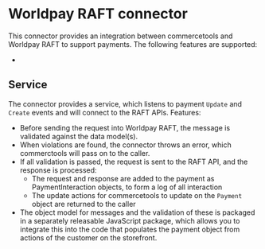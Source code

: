 # Worldpay RAFT connector

This connector provides an integration between commercetools and Worldpay RAFT to support payments.
The following features are supported:

* 


## Service

The connector provides a service, which listens to payment `Update` and `Create` events and will connect to the RAFT APIs.
Features:

* Before sending the request into Worldpay RAFT, the message is validated against the data model(s).
* When violations are found, the connector throws an error, which commerctools will pass on to the caller.
* If all validation is passed, the request is sent to the RAFT API, and the response is processed:
    * The request and response are added to the payment as PaymentInteraction objects, to form a log of all interaction
    * The update actions for commercetools to update on the `Payment` object are returned to the caller
* The object model for messages and the validation of these is packaged in a separately releasable JavaScript package, which allows you to integrate this into the code that populates the payment object from actions of the customer on the storefront.


